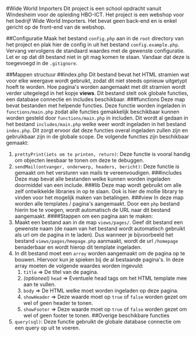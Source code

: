 #Wide World Importers
Dit project is een school opdracht vanuit Windesheim voor de opleiding HBO-ICT. Het project is een webshop voor het bedrijf Wide World Importers. Het bevat geen back-end en is enkel gericht op de front-end van de webshop.

##Configuratie
Maak het bestand `config.php` aan in de `root` directory van het project en plak hier de config in uit het bestand `config.example.php`. Vervang vervolgens de standaard waardes met de gewenste configuratie. Let er op dat dit bestand niet in git mag komen te staan. Vandaar dat deze is toegevoegd in de `.gitignore`.

##Mappen structuur
##index.php
Dit bestand bevat het HTML stramien wat voor elke weergave wordt gebruikt, zodat dit niet steeds opnieuw uitgetypt hoeft te worden. Hoe pagina's worden aangemaakt met dit stramien wordt verder uitegelegd in het kopje **views**. Dit bestand stelt ook globale functies, een database connectie en includes beschikbaar.
###functions
Deze map bevat bestanden met helpende functies. Deze functie worden ingeladen in `functions/main.php` zodat alle functies gemakkelijk beschikbaar kunnen worden gesteld door `functions/main.php` in includen. Dit wordt al gedaan in het bestand `includes/main.php` welke weer wordt ingeladen in het bestand `index.php`. Dit zorgt ervoor dat deze functies overal ingeladen zullen zijn en gebruikbaar zijn in de globale scope.
De volgende functies zijn beschikbaar gemaakt:
1. `prettyPrint(iets om te printen, return)`: Deze functie is vooral handig om objecten leesbaar te tonen om deze te debuggen.
2. `sendMail(ontvanger, onderwerp, headers, bericht)`: Deze functie is gemaakt om het versturen van mails te vereenvoudigen.
###includes
Deze map bevat alle bestanden welke kunnen worden ingeladen doormiddel van een include.
###lib
Deze map wordt gebruikt om alle zelf ontwikkelde libraries in op te slaan. Ook is hier de mollie library te vinden voor het mogelijk maken van betalingen.
###view
In deze map worden alle templates / pagina's aangemaakt. Door een `php` bestand hierin toe te voegen, wordt automatisch de URL naar dit bestand aangemaakt.
####Stappen om een pagina aan te maken:
1. Maakt een bestand aan in de map `views/pages/`. Geef dit bestand een gewenste naam (de naam van het bestand wordt automatisch gebruikt als url om de pagina in te laden). Dus wanneer je bijvoorbeeld het bestand `views/pages/hmepage.php` aanmaakt, wordt de url `/homepage` benaderbaar en wordt hierop dit template ingeladen.
2. In dit bestand moet een `array` worden aangemaakt om de pagina op te bouwen. Hiervoor kun je spieken bij de al bestaande pagina's. In deze array moeten de volgende waardes worden ingevuld:
    1. `title` => De titel van de pagina.
    2. *(optioneel)* `head` => Eventuele head tags om het HTML template mee aan te vullen.
    3. `body` => De HTML welke moet worden ingeladen op deze pagina.
    4. `showHeader` => Deze waarde moet op `true` of `false` worden gezet om wel of geen header te tonen.
    5. `showFooter` => Deze waarde moet op `true` of `false` worden gezet om wel of geen footer te tonen.
##Overige beschikbare functies
1. `query(sql)`: Deze functie gebruikt de globale database connectie om een query op uit te voeren.